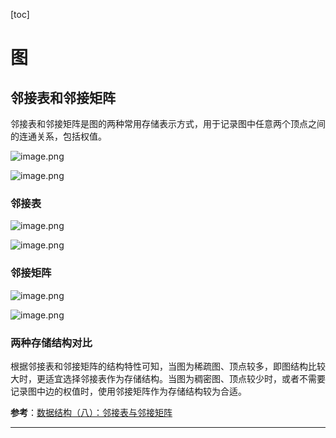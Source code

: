[toc]

# 图

## 邻接表和邻接矩阵

邻接表和邻接矩阵是图的两种常用存储表示方式，用于记录图中任意两个顶点之间的连通关系，包括权值。

![image.png](https://ww1.sinaimg.cn/large/006alGmrgy1gcki02ph5wj30qh0eedhg.jpg)

![image.png](https://ww1.sinaimg.cn/large/006alGmrgy1gcki0e4og7j30ur0fm0uq.jpg)

### 邻接表

![image.png](https://ww1.sinaimg.cn/large/006alGmrgy1gcki145fvuj30vi0mjwhr.jpg)

![image.png](https://ww1.sinaimg.cn/large/006alGmrgy1gcki1hrth7j30w507mac0.jpg)

### 邻接矩阵

![image.png](https://ww1.sinaimg.cn/large/006alGmrgy1gcki1vc4coj30o40p7dhx.jpg)

![image.png](https://ww1.sinaimg.cn/large/006alGmrgy1gcki23wq9kj30w507l76d.jpg)

### 两种存储结构对比

根据邻接表和邻接矩阵的结构特性可知，当图为稀疏图、顶点较多，即图结构比较大时，更适宜选择邻接表作为存储结构。当图为稠密图、顶点较少时，或者不需要记录图中边的权值时，使用邻接矩阵作为存储结构较为合适。

**参考**：[数据结构（八）：邻接表与邻接矩阵](https://www.jianshu.com/p/ce4109962031)

---
